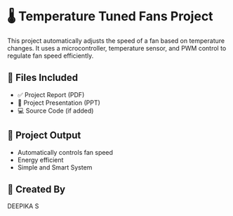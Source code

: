 # 🌡️ Temperature Tuned Fans Project

This project automatically adjusts the speed of a fan based on temperature changes. 
It uses a microcontroller, temperature sensor, and PWM control to regulate fan speed efficiently.

## 📄 Files Included
- ✅ Project Report (PDF)
- 🎤 Project Presentation (PPT)
- 💻 Source Code (if added)

## 🎯 Project Output
- Automatically controls fan speed
- Energy efficient
- Simple and Smart System

## 👤 Created By
DEEPIKA S
